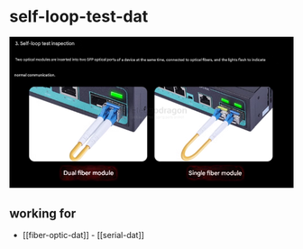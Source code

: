 
# self-loop-test-dat

![](2025-03-27-17-50-25.png)

## working for 

- [[fiber-optic-dat]] - [[serial-dat]]